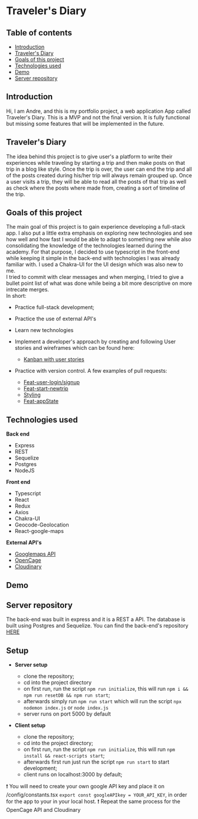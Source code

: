 # **Traveler's Diary**

## Table of contents

- [Introduction](#Introduction)
- [Traveler's Diary](#Traveler's-Diary)
- [Goals of this project](#Goals-of-this-project)
- [Technologies used](#Technologies-used)
- [Demo](#Demo)
- [Server repository](#Server-repository)

## **Introduction**

Hi, I am Andre, and this is my portfolio project, a web application App called Traveler's Diary. This is a MVP and not the final version. It is fully functional but missing some features that will be implemented in the future.

## **Traveler's Diary**

The idea behind this project is to give user's a platform to write their experiences while traveling by starting a trip and then make posts on that trip in a blog like style. Once the trip is over, the user can end the trip and all of the posts created during his/her trip will always remain grouped up. Once a user visits a trip, they will be able to read all the posts of that trip as well as check where the posts where made from, creating a sort of timeline of the trip.

## **Goals of this project**

The main goal of this project is to gain experience developing a full-stack app. I also put a little extra emphasis on exploring new technologies and see how well and how fast I would be able to adapt to something new while also consolidating the knowledge of the technologies learned during the academy. For that purpose, I decided to use typescript in the front-end while keeping it simple in the back-end with technologies I was already familiar with. I used a Chakra-UI for the UI design which was also new to me. </br> I tried to commit with clear messages and when merging, I tried to give a bullet point list of what was done while being a bit more descriptive on more intrecate merges.</br> In short:

- Practice full-stack development;
- Practice the use of external API's
- Learn new technologies
- Implement a developer's approach by creating and following User stories and wireframes which can be found here:
  - [Kanban with user stories](https://github.com/Andre2610/travelersdiary-front-end/projects/1)
- Practice with version control. A few examples of pull requests:

  - [Feat-user-login/signup](https://github.com/Andre2610/travelersdiary-front-end/pull/8)
  - [Feat-start-newtrip](https://github.com/Andre2610/travelersdiary-front-end/pull/10)
  - [Styling](https://github.com/Andre2610/travelersdiary-front-end/pull/12)
  - [Feat-appState](https://github.com/Andre2610/travelersdiary-front-end/pull/13)

## **Technologies used**

**Back end**

- Express
- REST
- Sequelize
- Postgres
- NodeJS

**Front end**

- Typescript
- React
- Redux
- Axios
- Chakra-UI
- Geocode-Geolocation
- React-google-maps

**External API's**

- [Googlemaps API](https://cloud.google.com/maps-platform/?hl=en)
- [OpenCage](https://opencagedata.com/api)
- [Cloudinary](https://cloudinary.com/)

## **Demo**

## **Server repository**

The back-end was built in express and it is a REST a API. The database is built using Postgres and Sequelize. You can find the back-end's repository [HERE](https://github.com/Andre2610/travelersdiary-back-end)

## **Setup**

- **Server setup**

  - clone the repository;
  - cd into the project directory
  - on first run, run the script `npm run initialize`, this will run `npm i && npm run resetDB && npm run start`;
  - afterwards simply run `npm run start` which will run the script `npx nodemon index.js` or `node index.js`
  - server runs on port 5000 by default

- **Client setup**
  - clone the repository;
  - cd into the project directory;
  - on first run, run the script `npm run initialize`, this will run `npm install && react-scripts start`;
  - afterwards first run just run the script `npm run start` to start development;
  - client runs on localhost:3000 by default;

:exclamation: You will need to create your own google API key and place it on /config/constants.tsx `export const googleAPIkey = YOUR_API_KEY`, in order for the app to your in your local host.
:exclamation: Repeat the same process for the OpenCage API and Cloudinary
